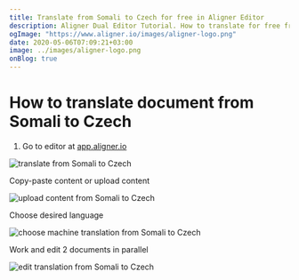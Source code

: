 ```yaml
---
title: Translate from Somali to Czech for free in Aligner Editor
description: Aligner Dual Editor Tutorial. How to translate for free from Somali to Czech. Aligner is multilingual document management platform. 
ogImage: "https://www.aligner.io/images/aligner-logo.png"
date: 2020-05-06T07:09:21+03:00
image: ../images/aligner-logo.png
onBlog: true
---
```


# How to translate document from Somali to Czech

1. Go to editor at [app.aligner.io](https://app.aligner.io "Aligner App web page")

![translate from Somali to Czech](../aligner-blank-editor.png "translate from Somali to Czech")

Copy-paste content or upload content

![upload content from Somali to Czech](../aligner-uploaded-document.png "upload content from Somali to Czech")

Choose desired language

![choose machine translation from Somali to Czech](../aligner-language-dropdown.png "choose machine translation from Somali to Czech")

Work and edit 2 documents in parallel

![edit translation from Somali to Czech](../aligner-double-sitded-editor.png "edit translation from Somali to Czech")

